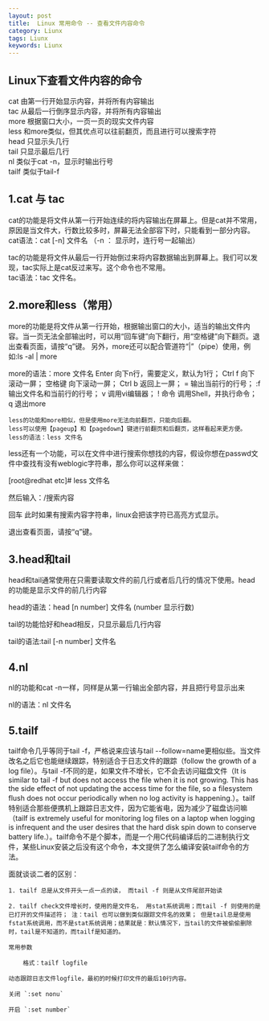 ```yaml
---
layout: post
title:  Linux 常用命令 -- 查看文件内容命令
category: Liunx
tags: Liunx
keywords: Liunx
---
```


## Linux下查看文件内容的命令

cat     由第一行开始显示内容，并将所有内容输出  
tac     从最后一行倒序显示内容，并将所有内容输出  
more    根据窗口大小，一页一页的现实文件内容  
less    和more类似，但其优点可以往前翻页，而且进行可以搜索字符  
head    只显示头几行  
tail    只显示最后几行  
nl      类似于cat -n，显示时输出行号  
tailf  类似于tail-f  

## 1.cat 与 tac

cat的功能是将文件从第一行开始连续的将内容输出在屏幕上。但是cat并不常用，原因是当文件大，行数比较多时，屏幕无法全部容下时，只能看到一部分内容。
cat语法：cat [-n]  文件名 （-n ： 显示时，连行号一起输出）

tac的功能是将文件从最后一行开始倒过来将内容数据输出到屏幕上。我们可以发现，tac实际上是cat反过来写。这个命令也不常用。  
tac语法：tac 文件名。  


## 2.more和less（常用）

more的功能是将文件从第一行开始，根据输出窗口的大小，适当的输出文件内容。当一页无法全部输出时，可以用“回车键”向下翻行，用“空格键”向下翻页。退出查看页面，请按“q”键。
另外，more还可以配合管道符“|”（pipe）使用，例如:ls -al | more

more的语法：more 文件名
    Enter 向下n行，需要定义，默认为1行；
    Ctrl f 向下滚动一屏；
    空格键 向下滚动一屏；
    Ctrl b 返回上一屏；
    = 输出当前行的行号；
    :f 输出文件名和当前行的行号；
    v 调用vi编辑器；
    ! 命令 调用Shell，并执行命令；
    q 退出more

    less的功能和more相似，但是使用more无法向前翻页，只能向后翻。
    less可以使用【pageup】和【pagedown】键进行前翻页和后翻页，这样看起来更方便。
    less的语法：less 文件名

less还有一个功能，可以在文件中进行搜索你想找的内容，假设你想在passwd文件中查找有没有weblogic字符串，那么你可以这样来做：

[root@redhat etc]# less 文件名

然后输入：/搜索内容

回车
此时如果有搜索内容字符串，linux会把该字符已高亮方式显示。

退出查看页面，请按“q”键。

## 3.head和tail

head和tail通常使用在只需要读取文件的前几行或者后几行的情况下使用。head的功能是显示文件的前几行内容

head的语法：head [n number] 文件名 (number 显示行数)

tail的功能恰好和head相反，只显示最后几行内容

tail的语法:tail [-n number] 文件名

## 4.nl

nl的功能和cat -n一样，同样是从第一行输出全部内容，并且把行号显示出来

nl的语法：nl 文件名

## 5.tailf

tailf命令几乎等同于tail -f，严格说来应该与tail --follow=name更相似些。当文件改名之后它也能继续跟踪，特别适合于日志文件的跟踪（follow the growth of a log file）。与tail -f不同的是，如果文件不增长，它不会去访问磁盘文件（It is similar to tail -f but does not access the file when it is not growing.  This has the side effect of not updating the access  time for the file, so a filesystem flush does not occur periodically when no log activity is happening.）。tailf特别适合那些便携机上跟踪日志文件，因为它能省电，因为减少了磁盘访问嘛（tailf  is extremely useful for monitoring log files on a laptop when logging is infrequent and the user desires that the hard disk spin down to conserve battery life.）。tailf命令不是个脚本，而是一个用C代码编译后的二进制执行文件，某些Linux安装之后没有这个命令，本文提供了怎么编译安装tailf命令的方法。

面就谈谈二者的区别：

    1. tailf 总是从文件开头一点一点的读， 而tail -f 则是从文件尾部开始读

    2. tailf check文件增长时，使用的是文件名， 用stat系统调用；而tail -f 则使用的是已打开的文件描述符； 注：tail 也可以做到类似跟踪文件名的效果； 但是tail总是使用fstat系统调用，而不是stat系统调用；结果就是：默认情况下，当tail的文件被偷偷删除时，tail是不知道的，而tailf是知道的。

    常用参数

        格式：tailf logfile

    动态跟踪日志文件logfile，最初的时候打印文件的最后10行内容。

    关闭 `:set nonu`

    开启 `:set number`
